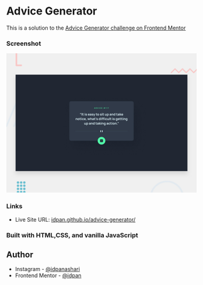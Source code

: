 # Advice Generator

This is a solution to the [Advice Generator challenge on Frontend Mentor](https://www.frontendmentor.io/solutions/advice-generator-using-htmlcssjs-with-some-trick-on-the-dice-B1cbAgmBc)

### Screenshot

![](./design/desktop-preview.jpg)

### Links

- Live Site URL: [idpan.github.io/advice-generator/](https://idpan.github.io/advice-generator/)

### Built with HTML,CSS, and vanilla JavaScript

## Author

- Instagram - [@idpanashari](https://www.instagram.com/idpanashari/)
- Frontend Mentor - [@idpan](https://www.frontendmentor.io/profile/idpan)
